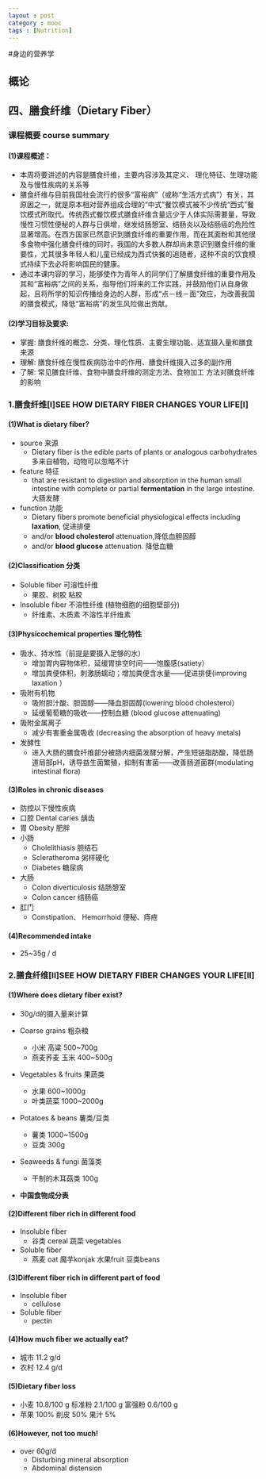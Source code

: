 ```yaml
---
layout : post
category : mooc
tags : [Nutrition]
---
```

#身边的营养学  

## 概论  

## 四、膳食纤维（Dietary Fiber）

### 课程概要 course summary  

#### (1)课程概述：

* 本周将要讲述的内容是膳食纤维，主要内容涉及其定义、  理化特征、生理功能及与慢性疾病的关系等
* 膳食纤维与目前我国社会流行的很多“富裕病”（或称“生活方式病”）有关，其原因之一，就是原本相对营养组成合理的“中式”餐饮模式被不少传统“西式”餐饮模式所取代。传统西式餐饮模式膳食纤维含量远少于人体实际需要量，导致慢性习惯性便秘的人群与日俱增，继发结肠憩室、结肠炎以及结肠癌的危险性显著增高。在西方国家已然意识到膳食纤维的重要作用，而在其面粉和其他很多食物中强化膳食纤维的同时，我国的大多数人群却尚未意识到膳食纤维的重要性，尤其很多年轻人和儿童已经成为西式快餐的追随者，这种不良的饮食模式持续下去必将影响国民的健康。
*  通过本课内容的学习，能够使作为青年人的同学们了解膳食纤维的重要作用及其和“富裕病”之间的关系，指导他们将来的工作实践，并鼓励他们从自身做起，且将所学的知识传播给身边的人群，形成“点－线－面”效应，为改善我国的膳食模式，降低“富裕病”的发生风险做出贡献。

#### (2)学习目标及要求:  

*  掌握: 膳食纤维的概念、分类、理化性质、主要生理功能、适宜摄入量和膳食来源
*  理解: 膳食纤维在慢性疾病防治中的作用、膳食纤维摄入过多的副作用
*  了解: 常见膳食纤维、食物中膳食纤维的测定方法、食物加工  方法对膳食纤维的影响

### 1.膳食纤维[Ⅰ]SEE HOW DIETARY FIBER CHANGES YOUR LIFE[Ⅰ]

#### (1)What is dietary fiber?
 
 *  source 来源
	 * Dietary fiber is the edible parts of plants or analogous carbohydrates 多来自植物，动物可以忽略不计
 *  feature 特征
	 * that are resistant to digestion and absorption in the human small intestine with complete or partial **fermentation** in the large intestine. 大肠发酵 
 *  function 功能
	 * Dietary fibers promote beneficial physiological effects including **laxation**, 促进排便
	 * and/or **blood cholesterol** attenuation,降低血胆固醇
	 *  and/or **blood glucose** attenuation. 降低血糖
 
#### (2)Classification 分类

* Soluble fiber 可溶性纤维
	* 果胶、树胶 粘胶
* Insoluble fiber 不溶性纤维 (植物细胞的细胞壁部分)
	* 纤维素、木质素 不溶性半纤维素


#### (3)Physicochemical properties 理化特性

*  吸水、持水性（前提是要摄入足够的水）
	* 增加胃内容物体积，延缓胃排空时间——饱腹感(satiety）
	* 增加粪便体积，刺激肠蠕动；增加粪便含水量——促进排便(improving laxation ）
* 吸附有机物
	* 吸附胆汁酸、胆固醇——降血胆固醇(lowering blood cholesterol）
	* 延缓葡萄糖的吸收——控制血糖 (blood glucose attenuating)
* 吸附金属离子 
	* 减少有害重金属吸收 (decreasing the absorption of heavy metals)
* 发酵性
	* 进入大肠的膳食纤维部分被肠内细菌发酵分解，产生短链脂肪酸，降低肠道局部pH，诱导益生菌繁殖，抑制有害菌——改善肠道菌群(modulating intestinal flora)

#### (3)Roles in chronic diseases 


*  防控以下慢性疾病
* 口腔 Dental caries 龋齿
* 胃 Obesity 肥胖 
* 小肠 
	* Cholelithiasis 胆结石 
	* Scleratheroma 粥样硬化
	* Diabetes 糖尿病
* 大肠
	*  Colon diverticulosis 结肠憩室
	*  Colon cancer 结肠癌
* 肛门  
	* Constipation、 Hemorrhoid 便秘、痔疮

#### (4)Recommended intake

*  25~35g / d

### 2.膳食纤维[ⅠI]SEE HOW DIETARY FIBER CHANGES YOUR LIFE[ⅠI]

#### (1)Where does dietary fiber exist?
*  30g/d的摄入量来计算
*  Coarse grains 粗杂粮   
	* 小米 高粱  500~700g
	* 燕麦荞麦 玉米 400~500g
*  Vegetables & fruits  果蔬类 
	* 水果 600~1000g
	* 叶类蔬菜 1000~2000g
* Potatoes & beans  薯类/豆类
	* 薯类 1000~1500g
	* 豆类 300g
* Seaweeds & fungi 菌藻类
	* 干制的木耳菇类 100g

*  **中国食物成分表**

#### (2)Different fiber rich in different food

*  Insoluble fiber  
	* 谷类 cereal 蔬菜 vegetables
*  Soluble fiber  
	* 燕麦 oat 魔芋konjak 水果fruit  豆类beans

#### (3)Different fiber rich in different part of food
	
*  Insoluble fiber  
	* cellulose
*  Soluble fiber  
	* pectin

#### (4)How much fiber we actually eat?

*  城市 11.2 g/d
*  农村 12.4 g/d

#### (5)Dietary fiber loss

*  小麦 10.8/100 g   标准粉 2.1/100 g  富强粉 0.6/100 g
*  苹果 100%   削皮 50%  果汁 5%

#### (6)However, not too much!

*  over 60g/d
	* Disturbing mineral absorption
	* Abdominal distension
